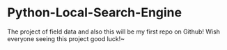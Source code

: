 # Python-Local-Search-Engine
The project of field data and also this will be my first repo on Github! 
Wish everyone seeing this project good luck!~

